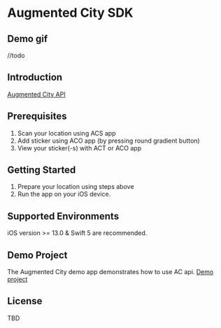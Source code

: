 # Augmented City SDK

## Demo gif
//todo

## Introduction
[Augmented City API](https://developer.augmented.city/doc)

## Prerequisites
1. Scan your location using ACS app
2. Add sticker using ACO app (by pressing round gradient button)
3. View your sticker(-s) with ACT or ACO app

## Getting Started
1. Prepare your location using steps above
2. Run the app on your iOS device.

## Supported Environments
iOS version >= 13.0 & Swift 5 are recommended.

## Demo Project
The Augmented City demo app demonstrates how to use AC api.
[Demo project](/AC_demo)

## License
TBD
